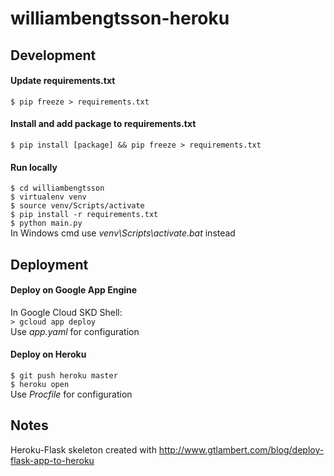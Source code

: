 # williambengtsson-heroku

## Development
#### Update requirements.txt
`$ pip freeze > requirements.txt`  

#### Install and add package to requirements.txt
`$ pip install [package] && pip freeze > requirements.txt`

#### Run locally
`$ cd williambengtsson`  
`$ virtualenv venv`  
`$ source venv/Scripts/activate`    
`$ pip install -r requirements.txt`  
`$ python main.py`  
In Windows cmd use *venv\Scripts\activate.bat* instead

## Deployment

#### Deploy on Google App Engine
In Google Cloud SKD Shell:  
`> gcloud app deploy`  
Use *app.yaml* for configuration  

#### Deploy on Heroku
`$ git push heroku master`  
`$ heroku open`  
Use *Procfile* for configuration  

## Notes
Heroku-Flask skeleton created with http://www.gtlambert.com/blog/deploy-flask-app-to-heroku
